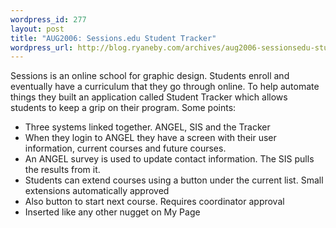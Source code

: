 ```yaml
--- 
wordpress_id: 277
layout: post
title: "AUG2006: Sessions.edu Student Tracker"
wordpress_url: http://blog.ryaneby.com/archives/aug2006-sessionsedu-student-tracker/
---
```

Sessions is an online school for graphic design. Students enroll and eventually have a curriculum that they go through online. To help automate things they built an application called Student Tracker which allows students to keep a grip on their program. Some points:

<ul>
<li>Three systems linked together. ANGEL, SIS and the Tracker</li>
<li>When they login to ANGEL they have a screen with their user information, current courses and future courses.</li>
<li>An ANGEL survey is used to update contact information. The SIS pulls the results from it.</li>
<li>Students can extend courses using a button under the current list. Small extensions automatically approved</li>
<li>Also button to start next course. Requires coordinator approval</li>
<li>Inserted like any other nugget on My Page</li>
</ul>
